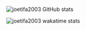 ![joetifa2003 GitHub stats](https://github-readme-stats.vercel.app/api?username=joetifa2003&count_private=true&show_icons=true)

![joetifa2003 wakatime stats](https://github-readme-stats.vercel.app/api/wakatime?username=joetifa2003&layout=compact)

<!--START_SECTION:waka-->
<!--END_SECTION:waka-->

